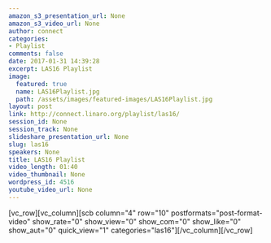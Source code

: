 ```yaml
---
amazon_s3_presentation_url: None
amazon_s3_video_url: None
author: connect
categories:
- Playlist
comments: false
date: 2017-01-31 14:39:28
excerpt: LAS16 Playlist
image:
  featured: true
  name: LAS16Playlist.jpg
  path: /assets/images/featured-images/LAS16Playlist.jpg
layout: post
link: http://connect.linaro.org/playlist/las16/
session_id: None
session_track: None
slideshare_presentation_url: None
slug: las16
speakers: None
title: LAS16 Playlist
video_length: 01:40
video_thumbnail: None
wordpress_id: 4516
youtube_video_url: None
---
```


[vc_row][vc_column][scb column="4" row="10" postformats="post-format-video" show_rate="0" show_view="0" show_com="0" show_like="0" show_aut="0" quick_view="1" categories="las16"][/vc_column][/vc_row]